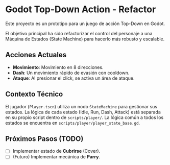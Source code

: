 # Godot Top-Down Action - Refactor

Este proyecto es un prototipo para un juego de acción Top-Down en Godot.

El objetivo principal ha sido refactorizar el control del personaje a una Máquina de Estados (State Machine) para hacerlo más robusto y escalable.

## Acciones Actuales

*   **Movimiento**: Movimiento en 8 direcciones.
*   **Dash**: Un movimiento rápido de evasión con cooldown.
*   **Ataque**: Al presionar el click, se activa un área de ataque.

## Contexto Técnico

El jugador (`Player.tscn`) utiliza un nodo `StateMachine` para gestionar sus estados. La lógica de cada estado (Idle, Run, Dash, Attack) está separada en su propio script dentro de `scripts/player/`. La lógica común a todos los estados se encuentra en `scripts/player/player_state_base.gd`.

## Próximos Pasos (TODO)

- [ ] Implementar estado de **Cubrirse** (Cover).
- [ ] (Futuro) Implementar mecánica de **Parry**.